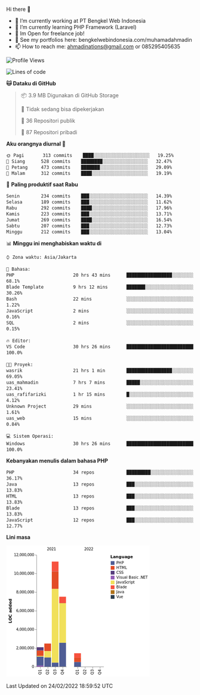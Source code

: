 Hi there 👋

- 🔭 I’m currently working at PT Bengkel Web Indonesia
- 🌱 I’m currently learning PHP Framework (Laravel)
- 📂 Im Open for freelance job!
- 🧷 See my portfolios here: bengkelwebindonesia.com/muhamadahmadin
- 📫 How to reach me: ahmadinations@gmail.com or 085295405635


<!--START_SECTION:waka-->
![Profile Views](http://img.shields.io/badge/Profil%20dilihat-0-blue)

![Lines of code](https://img.shields.io/badge/Sejak%20Hello%20World%20aku%20telah%20menulis-25%20Million%20baris%20kode-blue)

**🐱 Dataku di GitHub** 

> 📦 3.9 MB Digunakan di GitHub Storage 
 > 
> 🚫 Tidak sedang bisa dipekerjakan
 > 
> 📜 36 Repositori publik 
 > 
> 🔑 87 Repositori pribadi  
 > 
**Aku orangnya diurnal 🐤** 

```text
🌞 Pagi       313 commits    ████░░░░░░░░░░░░░░░░░░░░░   19.25% 
🌆 Siang      528 commits    ████████░░░░░░░░░░░░░░░░░   32.47% 
🌃 Petang     473 commits    ███████░░░░░░░░░░░░░░░░░░   29.09% 
🌙 Malam      312 commits    ████░░░░░░░░░░░░░░░░░░░░░   19.19%

```
📅 **Paling produktif saat Rabu** 

```text
Senin        234 commits    ███░░░░░░░░░░░░░░░░░░░░░░   14.39% 
Selasa       189 commits    ███░░░░░░░░░░░░░░░░░░░░░░   11.62% 
Rabu         292 commits    ████░░░░░░░░░░░░░░░░░░░░░   17.96% 
Kamis        223 commits    ███░░░░░░░░░░░░░░░░░░░░░░   13.71% 
Jumat        269 commits    ████░░░░░░░░░░░░░░░░░░░░░   16.54% 
Sabtu        207 commits    ███░░░░░░░░░░░░░░░░░░░░░░   12.73% 
Minggu       212 commits    ███░░░░░░░░░░░░░░░░░░░░░░   13.04%

```


📊 **Minggu ini menghabiskan waktu di** 

```text
⌚︎ Zona waktu: Asia/Jakarta

💬 Bahasa: 
PHP                      20 hrs 43 mins      █████████████████░░░░░░░░   68.1% 
Blade Template           9 hrs 12 mins       ███████░░░░░░░░░░░░░░░░░░   30.26% 
Bash                     22 mins             ░░░░░░░░░░░░░░░░░░░░░░░░░   1.22% 
JavaScript               2 mins              ░░░░░░░░░░░░░░░░░░░░░░░░░   0.16% 
SQL                      2 mins              ░░░░░░░░░░░░░░░░░░░░░░░░░   0.15%

🔥 Editor: 
VS Code                  30 hrs 26 mins      █████████████████████████   100.0%

🐱‍💻 Proyek: 
wasrik                   21 hrs 1 min        █████████████████░░░░░░░░   69.05% 
uas_mahmadin             7 hrs 7 mins        █████░░░░░░░░░░░░░░░░░░░░   23.41% 
uas_rafifarizki          1 hr 15 mins        █░░░░░░░░░░░░░░░░░░░░░░░░   4.12% 
Unknown Project          29 mins             ░░░░░░░░░░░░░░░░░░░░░░░░░   1.61% 
uas_web                  15 mins             ░░░░░░░░░░░░░░░░░░░░░░░░░   0.84%

💻 Sistem Operasi: 
Windows                  30 hrs 26 mins      █████████████████████████   100.0%

```

**Kebanyakan menulis dalam bahasa PHP** 

```text
PHP                      34 repos            █████████░░░░░░░░░░░░░░░░   36.17% 
Java                     13 repos            ███░░░░░░░░░░░░░░░░░░░░░░   13.83% 
HTML                     13 repos            ███░░░░░░░░░░░░░░░░░░░░░░   13.83% 
Blade                    13 repos            ███░░░░░░░░░░░░░░░░░░░░░░   13.83% 
JavaScript               12 repos            ███░░░░░░░░░░░░░░░░░░░░░░   12.77%

```


**Lini masa**

![Chart not found](https://raw.githubusercontent.com/MuhamadAhmadin/MuhamadAhmadin/master/charts/bar_graph.png) 


 Last Updated on 24/02/2022 18:59:52 UTC
<!--END_SECTION:waka-->
